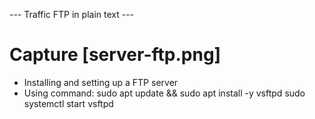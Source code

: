 --- Traffic FTP in plain text ---
# Capture [server-ftp.png]
- Installing and setting up a FTP server
- Using command: sudo apt update && sudo apt install -y vsftpd
sudo systemctl start vsftpd
